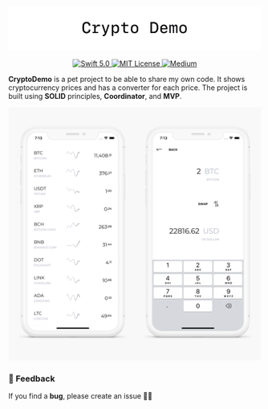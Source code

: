 <p align="center">
  <img width="769" src="https://github.com/mikhailpanfilov/CryptoDemo/blob/main/CryptoDemo_header.png">
</p>

<p align="center">
  <a href="https://swift.org">
        <img src="https://img.shields.io/badge/swift-5.0-orange.svg" alt="Swift 5.0">
    </a>
    <a href="LICENSE">
        <img src="https://img.shields.io/badge/license-MIT-brightgreen.svg" alt="MIT License">
    </a>
    <a href="https://medium.com/@mikhailpanfilov">
        <img src="https://img.shields.io/badge/medium-mikhailpanfilov-lightgray.svg" alt="Medium">
    </a>
</p>

**CryptoDemo** is a pet project to be able to share my own code. It shows cryptocurrency prices and has a converter for each price.
The project is built using **SOLID** principles, **Coordinator**, and **MVP**.

<p align="center">
  <img width="769" src="https://github.com/mikhailpanfilov/CryptoDemo/blob/main/CryptoDemo_body.png">
</p>

### 🚀 Feedback

If you find a **bug**, please create an issue 🤷‍♂️
